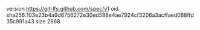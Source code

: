 version https://git-lfs.github.com/spec/v1
oid sha256:103e23b4a9d6756272e30ed588e4ae7924cf3206a3acffaed088ffd35c991a43
size 2868
